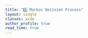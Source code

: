 ```yaml
---
title: "2️⃣ Markov Decision Process"
layout: single
classes: wide
author_profile: true
read_time: true
---
```


